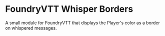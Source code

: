 # FoundryVTT Whisper Borders
A small module for FoundryVTT that displays the Player's color as a border on whispered messages.
